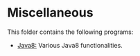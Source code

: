 # Miscellaneous

This folder contains the following programs:

* [Java8:](https://github.com/Carla-de-Beer/Java/blob/master/Miscellaneous/Java8.java) Various Java8 functionalities.
